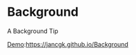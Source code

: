 # Background
 A Background Tip

 [Demo](https://jancgk.github.io/Background/):https://jancgk.github.io/Background



